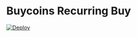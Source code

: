 # Buycoins Recurring Buy




[![Deploy](https://www.herokucdn.com/deploy/button.svg)](https://heroku.com/deploy?template=https://github.com/ireade/buycoins-recurring-buy)